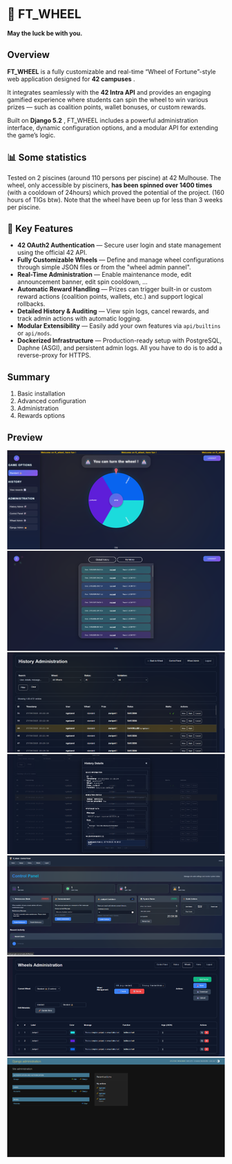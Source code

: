# 🎡 FT_WHEEL

**May the luck be with you.**

## Overview

**FT_WHEEL** is a fully customizable and real-time “Wheel of Fortune”-style web application designed for **42 campuses** .

It integrates seamlessly with the **42 Intra API** and provides an engaging gamified experience where students can spin the wheel to win various prizes — such as coalition points, wallet bonuses, or custom rewards.

Built on **Django 5.2** , FT_WHEEL includes a powerful administration interface, dynamic configuration options, and a modular API for extending the game’s logic.

## 📊 Some statistics

Tested on 2 piscines (around 110 persons per piscine) at 42 Mulhouse. The wheel, only accessible by pisciners, **has been spinned over 1400 times** (with a cooldown of 24hours) which proved the potential of the project. (160 hours of TIGs btw). Note that the wheel have been up for less than 3 weeks per piscine.

## 🚀 Key Features

* **42 OAuth2 Authentication** — Secure user login and state management using the official 42 API.
* **Fully Customizable Wheels** — Define and manage wheel configurations through simple JSON files or from the "wheel admin pannel".
* **Real-Time Administration** — Enable maintenance mode, edit announcement banner, edit spin cooldown, ...
* **Automatic Reward Handling** — Prizes can trigger built-in or custom reward actions (coalition points, wallets, etc.) and support logical rollbacks.
* **Detailed History & Auditing** — View spin logs, cancel rewards, and track admin actions with automatic logging.
* **Modular Extensibility** — Easily add your own features via `api/builtins` or `api/mods`.
* **Dockerized Infrastructure** — Production-ready setup with PostgreSQL, Daphne (ASGI), and persistent admin logs. All you have to do is to add a reverse-proxy for HTTPS.

## Summary

1. Basic installation
2. Advanced configuration
3. Administration
4. Rewards options

## Preview

![wheel.png](assets/wheel.png "Wheel")
![wheel_history.png](assets/wheel_history.png "Wheel History")
![admin_history.png](assets/admin_history.png "Admin History")
![wheel_history_detailled.png](assets/admin_history_detailled.png "Wheel History Detailled")
![control_pannel.png](assets/control_pannel.png "Control Pannel")
![wheel_admin.png](assets/wheel_admin.png "Wheel Admin")
![django_admin.png](assets/django_admin.png "Django Admin")
